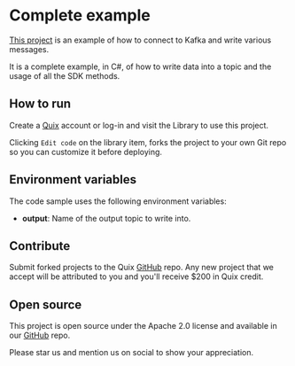 # Complete example

[This project](https://github.com/quixio/quix-library/tree/main/csharp/sources/complete-example) is an example of how to connect to Kafka and write various messages.

It is a complete example, in C#, of how to write data into a topic and the usage of all the SDK methods.

## How to run

Create a [Quix](https://portal.platform.quix.ai/self-sign-up?xlink=github) account or log-in and visit the Library to use this project.

Clicking `Edit code` on the library item, forks the project to your own Git repo so you can customize it before deploying.

## Environment variables

The code sample uses the following environment variables:

- **output**: Name of the output topic to write into.

## Contribute

Submit forked projects to the Quix [GitHub](https://github.com/quixio/quix-library) repo. Any new project that we accept will be attributed to you and you'll receive $200 in Quix credit.

## Open source

This project is open source under the Apache 2.0 license and available in our [GitHub](https://github.com/quixio/quix-library) repo.

Please star us and mention us on social to show your appreciation.

